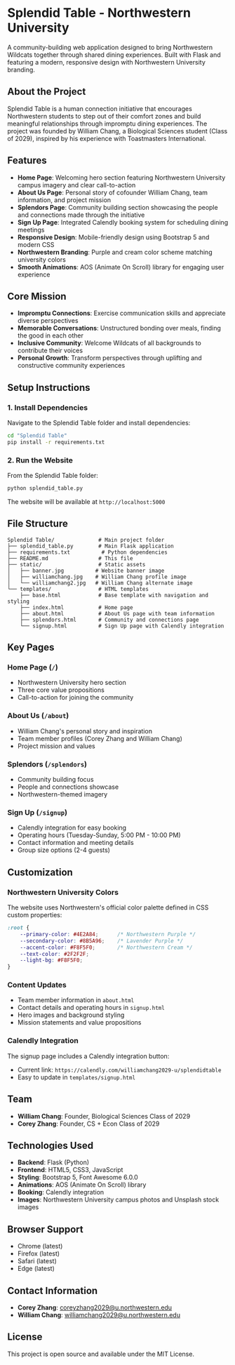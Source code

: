 # Splendid Table - Northwestern University

A community-building web application designed to bring Northwestern Wildcats together through shared dining experiences. Built with Flask and featuring a modern, responsive design with Northwestern University branding.

## About the Project

Splendid Table is a human connection initiative that encourages Northwestern students to step out of their comfort zones and build meaningful relationships through impromptu dining experiences. The project was founded by William Chang, a Biological Sciences student (Class of 2029), inspired by his experience with Toastmasters International.

## Features

- **Home Page**: Welcoming hero section featuring Northwestern University campus imagery and clear call-to-action
- **About Us Page**: Personal story of cofounder William Chang, team information, and project mission
- **Splendors Page**: Community building section showcasing the people and connections made through the initiative
- **Sign Up Page**: Integrated Calendly booking system for scheduling dining meetings
- **Responsive Design**: Mobile-friendly design using Bootstrap 5 and modern CSS
- **Northwestern Branding**: Purple and cream color scheme matching university colors
- **Smooth Animations**: AOS (Animate On Scroll) library for engaging user experience

## Core Mission

- **Impromptu Connections**: Exercise communication skills and appreciate diverse perspectives
- **Memorable Conversations**: Unstructured bonding over meals, finding the good in each other
- **Inclusive Community**: Welcome Wildcats of all backgrounds to contribute their voices
- **Personal Growth**: Transform perspectives through uplifting and constructive community experiences

## Setup Instructions

### 1. Install Dependencies

Navigate to the Splendid Table folder and install dependencies:

```bash
cd "Splendid Table"
pip install -r requirements.txt
```

### 2. Run the Website

From the Splendid Table folder:

```bash
python splendid_table.py
```

The website will be available at `http://localhost:5000`

## File Structure

```
Splendid Table/              # Main project folder
├── splendid_table.py        # Main Flask application
├── requirements.txt          # Python dependencies
├── README.md                # This file
├── static/                  # Static assets
│   ├── banner.jpg          # Website banner image
│   ├── williamchang.jpg    # William Chang profile image
│   └── williamchang2.jpg   # William Chang alternate image
└── templates/               # HTML templates
    ├── base.html            # Base template with navigation and styling
    ├── index.html           # Home page
    ├── about.html           # About Us page with team information
    ├── splendors.html       # Community and connections page
    └── signup.html          # Sign Up page with Calendly integration
```

## Key Pages

### Home Page (`/`)
- Northwestern University hero section
- Three core value propositions
- Call-to-action for joining the community

### About Us (`/about`)
- William Chang's personal story and inspiration
- Team member profiles (Corey Zhang and William Chang)
- Project mission and values

### Splendors (`/splendors`)
- Community building focus
- People and connections showcase
- Northwestern-themed imagery

### Sign Up (`/signup`)
- Calendly integration for easy booking
- Operating hours (Tuesday-Sunday, 5:00 PM - 10:00 PM)
- Contact information and meeting details
- Group size options (2-4 guests)

## Customization

### Northwestern University Colors
The website uses Northwestern's official color palette defined in CSS custom properties:

```css
:root {
    --primary-color: #4E2A84;      /* Northwestern Purple */
    --secondary-color: #8B5A96;    /* Lavender Purple */
    --accent-color: #F8F5F0;       /* Northwestern Cream */
    --text-color: #2F2F2F;
    --light-bg: #F8F5F0;
}
```

### Content Updates
- Team member information in `about.html`
- Contact details and operating hours in `signup.html`
- Hero images and background styling
- Mission statements and value propositions

### Calendly Integration
The signup page includes a Calendly integration button:
- Current link: `https://calendly.com/williamchang2029-u/splendidtable`
- Easy to update in `templates/signup.html`

## Team

- **William Chang**: Founder, Biological Sciences Class of 2029
- **Corey Zhang**: Founder, CS + Econ Class of 2029

## Technologies Used

- **Backend**: Flask (Python)
- **Frontend**: HTML5, CSS3, JavaScript
- **Styling**: Bootstrap 5, Font Awesome 6.0.0
- **Animations**: AOS (Animate On Scroll) library
- **Booking**: Calendly integration
- **Images**: Northwestern University campus photos and Unsplash stock images

## Browser Support

- Chrome (latest)
- Firefox (latest)
- Safari (latest)
- Edge (latest)

## Contact Information

- **Corey Zhang**: coreyzhang2029@u.northwestern.edu
- **William Chang**: williamchang2029@u.northwestern.edu

## License

This project is open source and available under the MIT License. 
